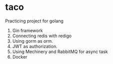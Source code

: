 # taco
Practicing project for golang
1. Gin framework
2. Connecting redis with redigo
3. Using gorm as orm.
4. JWT as authorization.
5. Using Mechinery and RabbitMQ for async task
6. Docker
